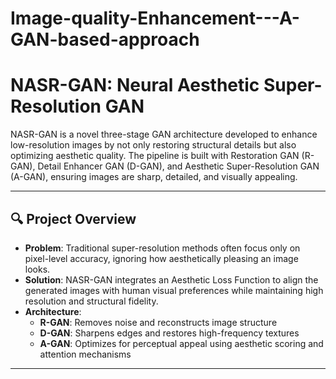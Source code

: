 # Image-quality-Enhancement---A-GAN-based-approach



# NASR-GAN: Neural Aesthetic Super-Resolution GAN

NASR-GAN is a novel three-stage GAN architecture developed to enhance low-resolution images by not only restoring structural details but also optimizing aesthetic quality. The pipeline is built with Restoration GAN (R-GAN), Detail Enhancer GAN (D-GAN), and Aesthetic Super-Resolution GAN (A-GAN), ensuring images are sharp, detailed, and visually appealing.

---

## 🔍 Project Overview

- **Problem**: Traditional super-resolution methods often focus only on pixel-level accuracy, ignoring how aesthetically pleasing an image looks.
- **Solution**: NASR-GAN integrates an Aesthetic Loss Function to align the generated images with human visual preferences while maintaining high resolution and structural fidelity.
- **Architecture**: 
  - **R-GAN**: Removes noise and reconstructs image structure
  - **D-GAN**: Sharpens edges and restores high-frequency textures
  - **A-GAN**: Optimizes for perceptual appeal using aesthetic scoring and attention mechanisms

---


